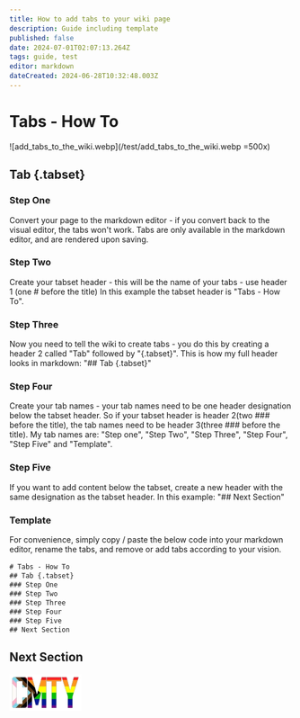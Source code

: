 ```yaml
---
title: How to add tabs to your wiki page
description: Guide including template
published: false
date: 2024-07-01T02:07:13.264Z
tags: guide, test
editor: markdown
dateCreated: 2024-06-28T10:32:48.003Z
---
```


# Tabs - How To
<!-- add some fancy text here if you want to -->

![add_tabs_to_the_wiki.webp](/test/add_tabs_to_the_wiki.webp =500x)

## Tab {.tabset}
### Step One
Convert your page to the markdown editor - if you convert back to the visual editor, the tabs won't work.
Tabs are only available in the markdown editor, and are rendered upon saving.
### Step Two
Create your tabset header - this will be the name of your tabs - use header 1 (one # before the title)
In this example the tabset header is "Tabs - How To".
### Step Three
Now you need to tell the wiki to create tabs - you do this by creating a header 2 called "Tab" followed by "{.tabset}".
This is how my full header looks in markdown:
"## Tab {.tabset}"
### Step Four
Create your tab names - your tab names need to be one header designation below the tabset header. So if your tabset header is header 2(two ### before the title), the tab names need to be header 3(three ### before the title).
My tab names are: "Step one", "Step Two", "Step Three", "Step Four", "Step Five" and "Template".
### Step Five
If you want to add content below the tabset, create a new header with the same designation as the tabset header.
In this example: "## Next Section"

### Template
For convenience, simply copy / paste the below code into your markdown editor, rename the tabs, and remove or add tabs according to your vision.

```
# Tabs - How To
## Tab {.tabset}
### Step One
### Step Two
### Step Three
### Step Four
### Step Five
## Next Section
```

## Next Section
<!-- add some more fancy text, I recommend questionable poetry -->
![cmty_pride_logo.webp](/test/alithea/cmty_pride_logo.webp)























